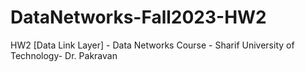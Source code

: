 # DataNetworks-Fall2023-HW2
HW2 [Data Link Layer] - Data Networks Course - Sharif University of Technology- Dr. Pakravan
